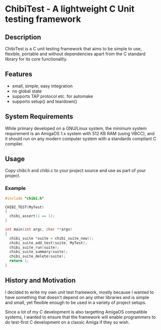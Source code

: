 # ChibiTest - A lightweight C Unit testing framework

## Description

ChibiTest is a C unit testing framework that aims to be simple
to use, flexible, portable and without dependencies apart from the C standard
library for its core functionality.

## Features

  * small, simple, easy integration
  * no global state
  * supports TAP protocol etc. for automake
  * supports setup() and teardown()

## System Requirements

While primary developed on a GNU/Linux system, the minimum system requirement is
an AmigaOS 1.x system with 512 KB RAM (using VBCC), and it should run on
any modern computer system with a standards compliant C compiler.

## Usage

Copy chibi.h and chibi.c to your project source and use as part of
your project.

### Example

```C
#include "chibi.h"

CHIBI_TEST(MyTest)
{
  chibi_assert(1 == 1);
}

int main(int argc, char **argv)
{
  chibi_suite *suite = chibi_suite_new();
  chibi_suite_add_test(suite, MyTest);
  chibi_suite_run(suite);
  chibi_suite_summary(suite);
  chibi_suite_delete(suite);
  return 1;
}
```

## History and Motivation

I decided to write my own unit test framework, mostly because I wanted
to have something that doesn't depend on any other libraries and is
simple and small, yet flexible enough to be used in a variety of project
setups.

Since a lot of my C development is also targetting AmigaOS compatible systems,
I wanted to ensure that the framework will enable programmers to do
test-first C development on a classic Amiga if they so wish.

